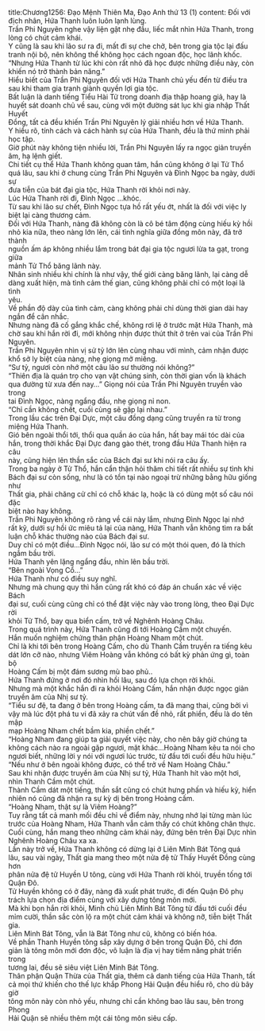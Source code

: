 title:Chương1256: Đạo Mệnh Thiên Ma, Đạo Anh thứ 13 (1)
content:
Đối với địch nhân, Hứa Thanh luôn luôn lạnh lùng.<br>Trần Phi Nguyên nghe vậy liện gật nhẹ đầu, liếc mắt nhìn Hứa Thanh, trong<br>lòng có chút cảm khái.<br>Y cũng là sau khi lão sư ra đi, mất đi sự che chở, bên trong gia tộc lại đấu<br>tranh nội bộ, nên không thể không học cách ngoan độc, học lãnh khốc.<br>“Nhưng Hứa Thanh từ lúc khi còn rất nhỏ đã học được những điều này, còn<br>khiến nó trở thành bản năng.”<br>Hiểu biết của Trần Phi Nguyên đối với Hứa Thanh chủ yếu đến từ điều tra<br>sau khi tham gia tranh giành quyền lợi gia tộc.<br>Bất luận là danh tiếng Tiểu Hài Tử trong doanh địa thập hoang giả, hay là<br>huyết sát doanh chủ về sau, cùng với một đường sát lục khi gia nhập Thất Huyết<br>Đồng, tất cả đều khiến Trần Phi Nguyên lý giải nhiều hơn về Hứa Thanh.<br>Y hiểu rõ, tính cách và cách hành sự của Hứa Thanh, đều là thứ mình phải<br>học tập.<br>Giờ phút này không tiện nhiều lời, Trần Phi Nguyên lấy ra ngọc giản truyền<br>âm, hạ lệnh giết.<br>Chi tiết cụ thể Hứa Thanh không quan tâm, hắn cũng không ở lại Tử Thổ<br>quá lâu, sau khi ở chung cùng Trần Phi Nguyên và Đình Ngọc ba ngày, dưới sự<br>đưa tiễn của bát đại gia tộc, Hứa Thanh rời khỏi nơi này.<br>Lúc Hứa Thanh rời đi, Đình Ngọc …khóc.<br>Từ sau khi lão sư chết, Đình Ngọc tựa hồ rất yếu ớt, nhất là đối với việc ly<br>biệt lại càng thương cảm.<br>Đối với Hứa Thanh, nàng đã không còn là cô bé tâm động cùng hiếu kỳ hồi<br>nhỏ kia nữa, theo nàng lớn lên, cái tình nghĩa giữa đồng môn này, đã trở thành<br>nguồn ấm áp không nhiều lắm trong bát đại gia tộc ngươi lừa ta gạt, trong giữa<br>mảnh Tử Thổ băng lãnh này.<br>Nhân sinh nhiều khi chính là như vậy, thế giới càng băng lãnh, lại càng dễ<br>dàng xuất hiện, mà tình cảm thế gian, cũng không phải chỉ có một loại là tình<br>yêu.<br>Về phần độ dày của tình cảm, càng không phải chỉ dùng thời gian dài hay<br>ngắn để cân nhắc.<br>Nhưng nàng đã cố gắng khắc chế, không rơi lệ ở trước mặt Hứa Thanh, mà<br>chờ sau khi hắn rời đi, mới không nhịn được thút thít ở trên vai của Trần Phi<br>Nguyên.<br>Trần Phi Nguyên nhìn vị sử tỷ lớn lên cùng nhau với mình, cảm nhận được<br>khổ sở ly biệt của nàng, nhẹ giọng mở miêng.<br>“Sư tỷ, ngươi còn nhớ một câu lão sư thường nói không?”<br>“Thiên địa là quán trọ cho vạn vật chúng sinh, còn thời gian vốn là khách<br>qua đường từ xưa đến nay…” Giọng nói của Trần Phi Nguyên truyền vào trong<br>tai Đình Ngọc, nàng ngẩng đầu, nhẹ giọng nỉ non.<br>“Chỉ cần không chết, cuối cùng sẽ gặp lại nhau.”<br>Trong lầu các trên Đại Dực, một câu đồng dạng cũng truyền ra từ trong<br>miệng Hứa Thanh.<br>Gió bên ngoài thổi tới, thổi qua quần áo của hắn, hất bay mái tóc dài của<br>hắn, trong thời khắc Đại Dực đang gào thét, trong đầu Hứa Thanh hiện ra câu<br>này, cũng hiện lên thần sắc của Bách đại sư khi nói ra câu ấy.<br>Trong ba ngày ở Tử Thổ, hắn cẩn thận hỏi thăm chi tiết rất nhiều sự tình khi<br>Bách đại sư còn sống, như là có tồn tại nào ngoại trừ những bằng hữu giống như<br>Thất gia, phải chăng cử chỉ có chỗ khác lạ, hoặc là có dùng một số câu nói đặc<br>biệt nào hay không.<br>Trần Phi Nguyên không rõ ràng về cái này lắm, nhưng Đình Ngọc lại nhớ<br>rất kỹ, dưới sự hồi ức miêu tả lại của nàng, Hứa Thanh vẫn không tìm ra bất<br>luận chỗ khác thường nào của Bách đại sư.<br>Duy chỉ có một điều…Đình Ngọc nói, lão sư có một thói quen, đó là thích<br>ngắm bầu trời.<br>Hứa Thanh yên lặng ngẩng đầu, nhìn lên bầu trời.<br>“Bên ngoài Vọng Cổ…”<br>Hứa Thanh như có điều suy nghĩ.<br>Nhưng mà chung quy thì hắn cũng rất khó có đáp án chuẩn xác về việc Bách<br>đại sư, cuối cùng cũng chỉ có thể đặt việc này vào trong lòng, theo Đại Dực rời<br>khỏi Tử Thổ, bay qua biển cấm, trở về Nghênh Hoàng Châu.<br>Trong quá trình này, Hứa Thanh cũng đi tới Hoàng Cấm một chuyến.<br>Hắn muốn nghiệm chứng thân phận Hoàng Nham một chút.<br>Chỉ là khi tới bên trong Hoàng Cấm, cho dù Thanh Cầm truyền ra tiếng kêu<br>dát lớn cỡ nào, nhưng Viêm Hoàng vẫn không có bất kỳ phản ứng gì, toàn bộ<br>Hoàng Cấm bị một đám sương mù bao phủ..<br>Hứa Thanh đứng ở nơi đó nhìn hồi lâu, sau đó lựa chọn rời khỏi.<br>Nhưng mà một khắc hắn đi ra khỏi Hoàng Cấm, hắn nhận được ngọc giản<br>truyền âm của Nhị sư tỷ.<br>“Tiểu sư đệ, ta đang ở bên trong Hoàng cấm, ta đã mang thai, cũng bởi vì<br>vậy mà lúc đột phá tu vi đã xảy ra chút vấn đề nhỏ, rất phiền, đều là do tên mập<br>mạp Hoàng Nham chết bầm kia, phiền chết.”<br>“Hoàng Nham đang giúp ta giải quyết việc này, cho nên bây giờ chúng ta<br>không cách nào ra ngoài gặp ngươi, mặt khác…Hoàng Nham kêu ta nói cho<br>ngươi biết, những lời y nói với ngươi lúc trước, từ đầu tới cuối đều hữu hiệu.”<br>“Nếu như ở bên ngoài không được, có thể trở về Nam Hoàng Châu.”<br>Sau khi nhận được truyền âm của Nhị sư tỷ, Hứa Thanh hít vào một hơi,<br>nhìn Thanh Cầm một chút.<br>Thành Cầm dát một tiếng, thần sắt cũng có chút hưng phấn và hiếu kỳ, hiển<br>nhiên nó cũng đã nhận ra sự kỳ dị bên trong Hoàng cấm.<br>“Hoàng Nham, thật sự là Viêm Hoàng?”<br>Tuy rằng tất cả manh mối đều chỉ về điểm này, nhưng nhớ lại từng màn lúc<br>trước của Hoàng Nham, Hứa Thanh vẫn cảm thấy có chút không chân thực.<br>Cuối cùng, hắn mang theo những cảm khái này, đứng bên trên Đại Dực nhìn<br>Nghênh Hoàng Châu xa xa.<br>Lần này trở về, Hứa Thanh không có dừng lại ở Liên Minh Bát Tông quá<br>lâu, sau vài ngày, Thất gia mang theo một nửa đệ tử Thấy Huyết Đồng cùng hơn<br>phân nửa đệ tử Huyền U tông, cùng với Hứa Thanh rời khỏi, truyền tống tới<br>Quận Đô.<br>Tử Huyền không có ở đây, nàng đã xuất phát trước, đi đến Quận Đô phụ<br>trách lựa chọn địa điểm cùng với xây dựng tông môn mới.<br>Mà khi bọn hắn rời khỏi, Minh chủ Liên Minh Bát Tông từ đầu tới cuối đều<br>mỉm cười, thần sắc còn lộ ra một chút cảm khái và không nỡ, tiễn biệt Thất gia.<br>Liên Minh Bát Tông, vẫn là Bát Tông như cũ, không có biến hóa.<br>Về phần Thanh Huyền tông sắp xây dựng ở bên trong Quận Đô, chỉ đơn<br>giản là tông môn mới đơn độc, vô luận là địa vị hay tiềm năng phát triển trong<br>tương lai, đều sẽ siêu việt Liên Minh Bát Tông.<br>Thân phận Quận Thừa của Thất gia, thêm cả danh tiếng của Hứa Thanh, tất<br>cả mọi thứ khiến cho thế lực khắp Phong Hải Quận đều hiểu rõ, cho dù bây giờ<br>tông môn này còn nhỏ yếu, nhưng chỉ cần không bao lâu sau, bên trong Phong<br>Hải Quận sẽ nhiều thêm một cái tông môn siêu cấp.